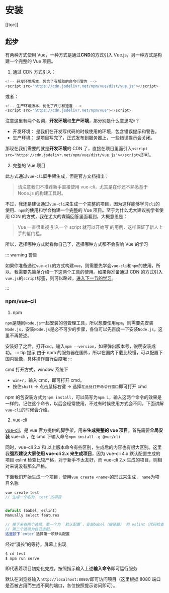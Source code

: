 # 安装

[[toc]]

## 起步

有两种方式使用 Vue，一种方式是通过**CND**的方式引入 Vue.js，另一种方式是构建一个完整的 Vue 项目。

1. 通过 CDN 方式引入：

```javascript
<!-- 开发环境版本，包含了有帮助的命令行警告 -->
<script src="https://cdn.jsdelivr.net/npm/vue/dist/vue.js"></script>
```

或者：

```javascript
<!-- 生产环境版本，优化了尺寸和速度 -->
<script src="https://cdn.jsdelivr.net/npm/vue"></script>
```

注意这里有两个名词，**开发环境**和**生产环境**，那分别是什么意思呢:skull:？

- 开发环境： 是我们在开发写代码的时候使用的环境，包含错误提示和警告。
- 生产环境： 是项目写完了，正式发布到服务器上，一些错误提示会关闭。

那现在我们需要的就是**开发环境**的 CDN 了，直接在项目里面引入`<script src="https://cdn.jsdelivr.net/npm/vue/dist/vue.js"></script>`即可。

2. 完整的 Vue 项目

此方式通过`vue-cli`脚手架生成，但是官方文档指出：

> 请注意我们不推荐新手直接使用 vue-cli，尤其是在你还不熟悉基于 Node.js 的构建工具时。

不过，我还是建议通过`vue-cli`来生成一个完整的项目，因为这样能够学习`cli`的使用、`npm`的使用和学会构建一个完整的 Vue 项目。至于为什么尤大建议初学者使用 CDN 的方式，我在尤大的谋篇回答里面看到，大概意思是：

> Vue 一直很重视 引入一个 script 就可以开始写 的用例，这样保证了新人上手的低门槛。

所以，选择哪种方式就看你自己了，选择哪种方式都不会影响 Vue 的学习

::: warning 警告

如果你准备通过`vue-cli`的方式构建`vue`，则需要先学会`vue-cli`和`npm`的使用，所以，我需要先简单介绍一下这两个工具的使用。如果你准备通过 CDN 的方式引入`vue.js`的`script`标签，则可以略过，[进入下一节的学习](/introduce/introduce.html)。

:::

### npm/vue-cli

1. npm

`npm`是随同`Node.js`一起安装的包管理工具，所以想要使用`npm`，则需要先安装`Node.js`，安装`Node.js`是必不可少的步骤，各位可以先百度一下安装`Node.js`，这里不再赘述。

安装好了之后，打开`cmd`，输入`npm --version`，如果弹出版本号，说明安装成功。
::: tip 提示
由于 npm 的服务器在国外，所以在国内下载比较慢，可以配置下国内镜像，具体操作自行百度哦
:::

cmd 打开方式，window 系统下

- `win+r`，输入 cmd，即可打开 cmd。
- 按住`shift` -> 点击鼠标右键 -> 选择`在此处打开命令行窗口`即可打开 cmd

npm 的包安装方式为`npm install`，可以简写为`npm i`，输入这两个命令的效果是一样的。记住这个命令，以后会经常使用，不过有时候使用方式会不同，下面讲解`vue-cli`的时候会介绍。

2. vue-cli

[vue-cli](https://cli.vuejs.org/zh/)，是 vue 官方提供的脚手架，用来**生成完整的 vue 项目**。首先需要**全局安装** vue-cli ，在 cmd 下输入命令`npm install -g @vue/cli`

同时，vue-cli 2.x 和 以上版本命令有些区别，生成后的内容也有很大区别。这里我**强烈建议大家使用 vue-cli 2.x 来生成项目**，因为 vue-cli 4.x 默认配置生成的项目 eslint 检查比较严格，对于新手不太友好，而 vue-cli 2.x 生成的项目，则相对来说没有那么严格。

下面我们开始生成一个项目，使用`vue create <name>`的形式来生成， `name`为项目名称

```js
vue create test
// 生成一个名为 `test`的项目


default (babel, eslint)
Manually select features

// 接下来有两个选项，第一个为 `默认配置`，安装babel（编译器） 和 eslint（代码检查）
// 第二个选项为自己选配。
这里按下`enter`选择第一项默认配置
```

经过“漫长”的等待，屏幕上出现

```js
$ cd test
$ npm run serve
```

即代表着项目初始化完成，按照指示输入上述**输入命令**即可运行服务

默认在浏览器输入`http://localhost:8080/`即可访问项目（这里根据 8080 端口是否被占用而生成不同的端口，各位按照提示访问即可）。
